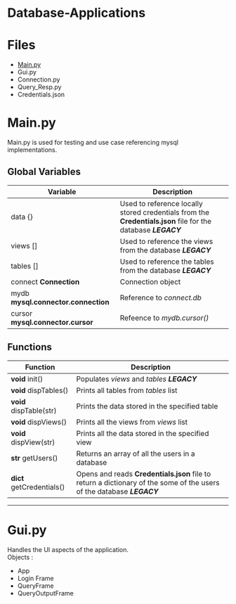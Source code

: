 # Database-Applications


# Files
* <a href = "#Main.py"> Main.py </a>
* Gui.py
* Connection.py
* Query_Resp.py
* Credentials.json

# <a name="Main.py"> Main.py </a> 
Main.py is used for testing and use case referencing mysql implementations.

## Global Variables

Variable | Description
-------- | -----------
data {} | Used to reference locally stored credentials from the **Credentials.json** file for the database ***LEGACY***
views [] | Used to reference the views from the database ***LEGACY***
tables [] | Used to reference the tables from the database ***LEGACY***
connect **Connection** | Connection object
mydb **mysql.connector.connection** | Reference to *connect.db* 
cursor **mysql.connector.cursor** | Refeence to *mydb.cursor()* 

## Functions

Function | Description
-------- | -----------
**void** init() | Populates *views* and *tables* ***LEGACY***
**void** dispTables() | Prints all tables from *tables* list
**void** dispTable(str) | Prints the data stored in the specified table
**void** dispViews() | Prints all the views from *views* list
**void** dispView(str) | Prints all the data stored in the specified view
**str** getUsers() | Returns an array of all the users in a database
**dict** getCredentials() | Opens and reads **Credentials.json** file to return a dictionary of the some of the users of the database ***LEGACY***

--------------
# Gui.py
Handles the UI aspects of the application.  
Objects :  
* App
* Login Frame
* QueryFrame
* QueryOutputFrame
